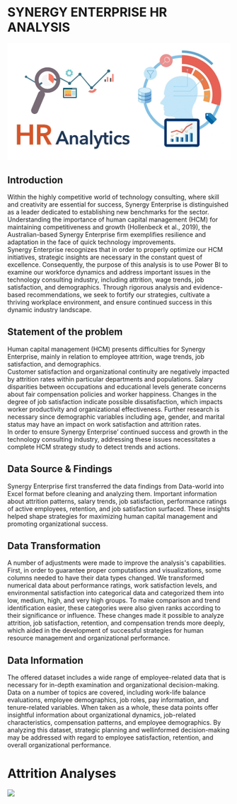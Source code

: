 # SYNERGY ENTERPRISE HR ANALYSIS

![](HR_Analytics_Background_Image.jpg)

## Introduction  
Within the highly competitive world of technology consulting, where skill and creativity are essential for success, Synergy Enterprise is distinguished as a leader dedicated to establishing new benchmarks for the sector. Understanding the importance of human capital management (HCM) for maintaining competitiveness and growth (Hollenbeck et al., 2019), the Australian-based Synergy Enterprise firm exemplifies resilience and adaptation in the face of quick technology improvements.  
Synergy Enterprise recognizes that in order to properly optimize our HCM initiatives, strategic insights are necessary in the constant quest of excellence. Consequently, the purpose of this analysis is to use Power BI to examine our workforce dynamics and address important issues in the technology consulting industry, including attrition, wage trends, job satisfaction, and demographics. Through rigorous analysis and evidence-based recommendations, we seek to fortify our strategies, cultivate a thriving workplace environment, and ensure continued success in this dynamic industry landscape. 

## Statement of the problem 
Human capital management (HCM) presents difficulties for Synergy Enterprise, mainly in relation to employee attrition, wage trends, job satisfaction, and demographics.  
Customer satisfaction and organizational continuity are negatively impacted by attrition rates within particular departments and populations. Salary disparities between occupations and educational levels generate concerns about fair compensation policies and worker happiness. Changes in the degree of job satisfaction indicate possible dissatisfaction, which impacts worker productivity and organizational effectiveness. Further research is necessary since demographic variables including age, gender, and marital status may have an impact on work satisfaction and attrition rates.  
In order to ensure Synergy Enterprise’ continued success and growth in the technology consulting industry, addressing these issues necessitates a complete HCM strategy study to detect trends and actions.  

## Data Source & Findings
Synergy Enterprise first transferred the data findings from Data-world into Excel format before cleaning and analyzing them. Important information about attrition patterns, salary trends, job satisfaction, performance ratings of active employees, retention, and job satisfaction surfaced. These insights helped shape strategies for maximizing human capital management and promoting organizational success. 

## Data Transformation
A number of adjustments were made to improve the analysis's capabilities. First, in order to guarantee proper computations and visualizations, some columns needed to have their data types changed. We transformed numerical data about performance ratings, work satisfaction levels, and environmental satisfaction into categorical data and categorized them into low, medium, high, and very high groups. To make comparison and trend identification easier, these categories were also given ranks according to their 
significance or influence. These changes made it possible to analyze attrition, job satisfaction, retention, and compensation trends more deeply, which aided in the development of successful strategies for human resource management and organizational performance. 

## Data Information
The offered dataset includes a wide range of employee-related data that is necessary for in-depth examination and organizational decision-making. Data on a number of topics are covered, including work-life balance evaluations, employee demographics, job roles, pay information, and tenure-related variables. When taken as a whole, these data points offer insightful information about organizational dynamics, job-related characteristics, compensation patterns, and employee demographics. By analyzing this dataset, strategic planning and wellinformed decision-making may be addressed with regard to employee satisfaction, retention, and overall organizational performance. 

# Attrition Analyses  

![](Employee_Attrition-Synergy_Enterprise1.jpg)






























